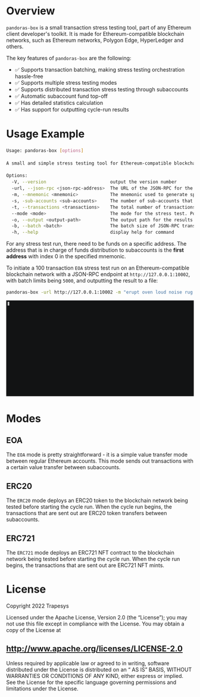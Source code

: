 # Overview

`pandoras-box` is a small transaction stress testing tool, part of any Ethereum client developer's toolkit.
It is made for Ethereum-compatible blockchain networks, such as Ethereum networks, Polygon Edge, HyperLedger and others.

The key features of `pandoras-box` are the following:

-   ✅ Supports transaction batching, making stress testing orchestration hassle-free
-   ✅ Supports multiple stress testing modes
-   ✅ Supports distributed transaction stress testing through subaccounts
-   ✅ Automatic subaccount fund top-off
-   ✅ Has detailed statistics calculation
-   ✅ Has support for outputting cycle-run results

# Usage Example

```bash
Usage: pandoras-box [options]

A small and simple stress testing tool for Ethereum-compatible blockchain clients

Options:
  -V, --version                        output the version number
  -url, --json-rpc <json-rpc-address>  The URL of the JSON-RPC for the client
  -m, --mnemonic <mnemonic>            The mnemonic used to generate spam accounts
  -s, -sub-accounts <sub-accounts>     The number of sub-accounts that will send out transactions (default: "10")
  -t, --transactions <transactions>    The total number of transactions to be emitted (default: "2000")
  --mode <mode>                        The mode for the stress test. Possible modes: [EOA, ERC20, ERC721] (default: "EOA")
  -o, --output <output-path>           The output path for the results JSON
  -b, --batch <batch>                  The batch size of JSON-RPC transactions (default: "20")
  -h, --help                           display help for command
```

For any stress test run, there need to be funds on a specific address.
The address that is in charge of funds distribution to subaccounts is the **first address** with index 0 in the
specified mnemonic.

To initiate a 100 transaction `EOA` stress test run on an Ethereum-compatible blockchain network with a JSON-RPC
endpoint
at `http://127.0.0.1:10002`, with batch limits being `5000`, and outputting the result to a file:

```bash
pandoras-box -url http://127.0.0.1:10002 -m "erupt oven loud noise rug proof sunset gas table era dizzy vault" -t 100 -b 5000 -o ./myOutput.json
```

![Banner](.github/demo.gif)

# Modes

## EOA

The `EOA` mode is pretty straightforward - it is a simple value transfer mode between regular Ethereum accounts.
This mode sends out transactions with a certain value transfer between subaccounts.

## ERC20

The `ERC20` mode deploys an ERC20 token to the blockchain network being tested before starting the cycle run.
When the cycle run begins, the transactions that are sent out are ERC20 token transfers between subaccounts.

## ERC721

The `ERC721` mode deploys an ERC721 NFT contract to the blockchain network being tested before starting the cycle run.
When the cycle run begins, the transactions that are sent out are ERC721 NFT mints.

# License

Copyright 2022 Trapesys

Licensed under the Apache License, Version 2.0 (the “License”); you may not use this file except in compliance with the
License. You may obtain a copy of the License at

## http://www.apache.org/licenses/LICENSE-2.0

Unless required by applicable law or agreed to in writing, software distributed under the License is distributed on an “
AS IS” BASIS, WITHOUT WARRANTIES OR CONDITIONS OF ANY KIND, either express or implied. See the License for the specific
language governing permissions and limitations under the License.
